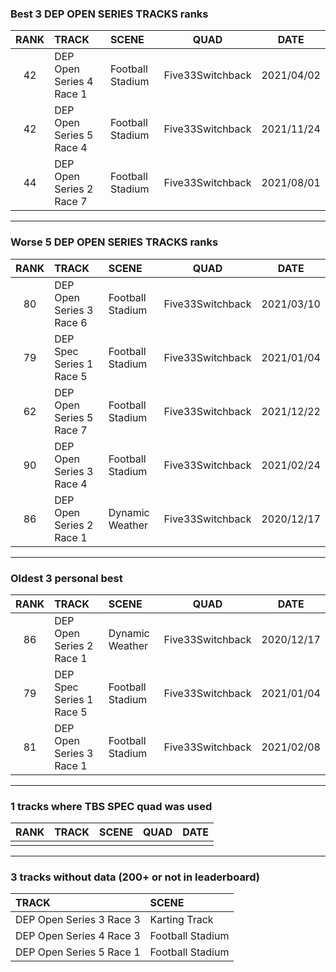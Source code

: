 ### Best 3 DEP OPEN SERIES TRACKS ranks
|RANK|TRACK|SCENE|QUAD|DATE|
|:---:|:---|:---|:---:|:---:|
|42|DEP Open Series 4 Race 1|Football Stadium|Five33Switchback|2021/04/02|
|42|DEP Open Series 5 Race 4|Football Stadium|Five33Switchback|2021/11/24|
|44|DEP Open Series 2 Race 7|Football Stadium|Five33Switchback|2021/08/01|
---
### Worse 5 DEP OPEN SERIES TRACKS ranks
|RANK|TRACK|SCENE|QUAD|DATE|
|:---:|:---|:---|:---:|:---:|
|80|DEP Open Series 3 Race 6|Football Stadium|Five33Switchback|2021/03/10|
|79|DEP Spec Series 1 Race 5|Football Stadium|Five33Switchback|2021/01/04|
|62|DEP Open Series 5 Race 7|Football Stadium|Five33Switchback|2021/12/22|
|90|DEP Open Series 3 Race 4|Football Stadium|Five33Switchback|2021/02/24|
|86|DEP Open Series 2 Race 1|Dynamic Weather|Five33Switchback|2020/12/17|
---
### Oldest 3 personal best
|RANK|TRACK|SCENE|QUAD|DATE|
|:---:|:---|:---|:---:|:---:|
|86|DEP Open Series 2 Race 1|Dynamic Weather|Five33Switchback|2020/12/17|
|79|DEP Spec Series 1 Race 5|Football Stadium|Five33Switchback|2021/01/04|
|81|DEP Open Series 3 Race 1|Football Stadium|Five33Switchback|2021/02/08|
---
### 1 tracks where TBS SPEC quad was used
|RANK|TRACK|SCENE|QUAD|DATE|
|:---:|:---|:---|:---:|:---:|
||||||
---
### 3 tracks without data (200+ or not in leaderboard)
|TRACK|SCENE|
|:---|:---|
|DEP Open Series 3 Race 3|Karting Track|
|DEP Open Series 4 Race 3|Football Stadium|
|DEP Open Series 5 Race 1|Football Stadium|
